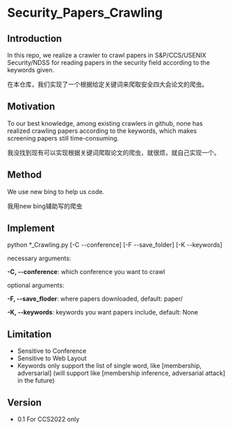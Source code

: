 # Security_Papers_Crawling
## Introduction
In this repo, we realize a crawler to crawl papers in S&P/CCS/USENIX Security/NDSS for reading papers in the security field according to the keywords given.

在本仓库，我们实现了一个根据给定关键词来爬取安全四大会论文的爬虫。

## Motivation
To our best knowledge, among existing crawlers in github, none has realized crawling papers according to the keywords, which makes screening papers still time-consuming.

我没找到现有可以实现根据关键词爬取论文的爬虫，就很烦，就自己实现一个。

## Method
We use new bing to help us code.

我用new bing辅助写的爬虫

## Implement
python *_Crawling.py [-C --conference] [-F --save_folder] [-K --keywords]

necessary arguments:

**-C, --conference**:      which conference you want to crawl

optional arguments:

**-F, --save_floder**:     where papers downloaded, default: paper/

**-K, --keywords**:        keywords you want papers include, default: None

## Limitation
- Sensitive to Conference
- Sensitive to Web Layout
- Keywords only support the list of single word, like [membership, adversarial] (will support like [membership inference, adversarial attack] in the future)

## Version
- 0.1 For CCS2022 only
